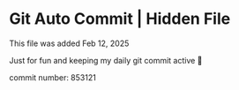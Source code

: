 # Git Auto Commit | Hidden File

This file was added Feb 12, 2025

Just for fun and keeping my daily git commit active 🤪

commit number: 853121
